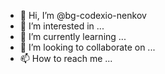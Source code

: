 - 👋 Hi, I’m @bg-codexio-nenkov
- 👀 I’m interested in ...
- 🌱 I’m currently learning ...
- 💞️ I’m looking to collaborate on ...
- 📫 How to reach me ...

<!---
bg-codexio-nenkov/bg-codexio-nenkov is a ✨ special ✨ repository because its `README.md` (this file) appears on your GitHub profile.
You can click the Preview link to take a look at your changes.
--->
